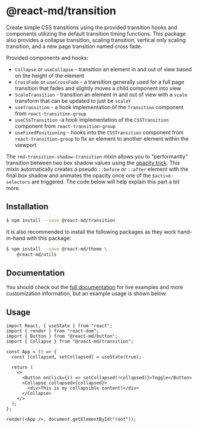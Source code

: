# @react-md/transition

Create simple CSS transitions using the provided transition hooks and components
utilizing the default transition timing functions. This package also provides a
collapse transition, scaling transition, vertical only scaling transition, and a
new page transition named cross fade.

Provided components and hooks:

- `Collapse` or `useCollapse` - transition an element in and out of view based
  on the height of the element
- `CrossFade` or `useCrossFade` - a transition generally used for a full page
  transition that fades and slightly moves a child component into view
- `ScaleTransition` - transition an element in and out of view with a `scale`
  transform that can be updated to just be `scaleY`
- `useTransition` - a hook implementation of the `Transition` component from
  `react-transition-group`
- `useCSSTransition` -a hook implementation of the `CSSTransition` component
  from `react-transition-group`
- `useFixedPositioning` - hooks into the `CSSTransition` component from
  `react-transition-group` to fix an element to another element within the
  viewport

The `rmd-transition-shadow-transition` mixin allows you to "performantly"
transition between two box shadow values using the
[opacity trick](http://tobiasahlin.com/blog/how-to-animate-box-shadow/). This
mixin automatically creates a pseudo `::before` or `::after` element with the
final box shadow and animates the opacity once one of the `$active-selectors`
are triggered. The code below will help explain this part a bit more.

## Installation

```sh
$ npm install --save @react-md/transition
```

It is also recommended to install the following packages as they work
hand-in-hand with this package:

```sh
$ npm install --save @react-md/theme \
    @react-md/utils
```

<!-- DOCS_REMOVE -->

## Documentation

You should check out the
[full documentation](https://react-md.dev/packages/transition/demos) for live
examples and more customization information, but an example usage is shown
below.

<!-- DOCS_REMOVE_END -->

## Usage

```tsx
import React, { useState } from "react";
import { render } from "react-dom";
import { Button } from "@react-md/button";
import { Collapse } from "@react-md/transition";

const App = () => {
  const [collapsed, setCollapsed] = useState(true);

  return (
    <>
      <Button onClick={() => setCollapsed(!collapsed)}>Toggle</Button>
      <Collapse collapsed={collapsed}>
        <div>This is my collapsible content!</div>
      </Collapse>
    </>
  );
};

render(<App />, document.getElementById("root"));
```
